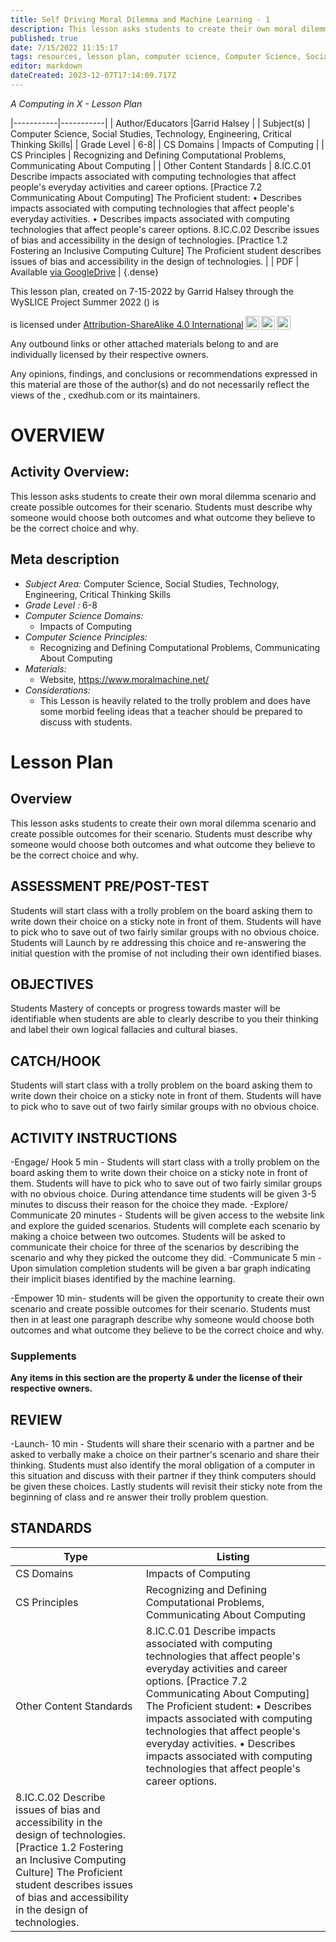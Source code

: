```yaml
---
title: Self Driving Moral Dilemma and Machine Learning - 1
description: This lesson asks students to create their own moral dilemma scenario and create possible outcomes for their scenario. Students must describe why someone would choose both outcomes and what outcome they believe to be the correct choice and why.
published: true
date: 7/15/2022 11:15:17
tags: resources, lesson plan, computer science, Computer Science, Social Studies, Technology, Engineering, Critical Thinking Skills 
editor: markdown
dateCreated: 2023-12-07T17:14:09.717Z
---
```

*A Computing in X - Lesson Plan*

|-----------|-----------|
| Author/Educators |Garrid Halsey |
| Subject(s) | Computer Science, Social Studies, Technology, Engineering, Critical Thinking Skills|
| Grade Level | 6-8|
| CS Domains | Impacts of Computing |
| CS Principles | Recognizing and Defining Computational Problems, Communicating About Computing |
| Other Content Standards | 8.IC.C.01 Describe impacts associated with computing technologies that affect people's everyday activities and career options. [Practice 7.2 Communicating About Computing] The Proficient student: • Describes impacts associated with computing technologies that affect people's everyday activities. • Describes impacts associated with computing technologies that affect people's career options. 
8.IC.C.02 Describe issues of bias and accessibility in the design of technologies. [Practice 1.2 Fostering an Inclusive Computing Culture] The Proficient student describes issues of bias and accessibility in the design of technologies. | 
| PDF | Available [via GoogleDrive]() |
{.dense}






This lesson plan, created on 7-15-2022 by Garrid Halsey through the  WySLICE Project Summer 2022 () is  <p xmlns:cc="http://creativecommons.org/ns#" >  is licensed under <a href="http://creativecommons.org/licenses/by-sa/4.0/?ref=chooser-v1" target="_blank" rel="license noopener noreferrer" style="display:inline-block;">Attribution-ShareAlike 4.0 International<img style="height:22px!important;margin-left:3px;vertical-align:text-bottom;" src="https://mirrors.creativecommons.org/presskit/icons/cc.svg?ref=chooser-v1"><img style="height:22px!important;margin-left:3px;vertical-align:text-bottom;" src="https://mirrors.creativecommons.org/presskit/icons/by.svg?ref=chooser-v1"><img style="height:22px!important;margin-left:3px;vertical-align:text-bottom;" src="https://mirrors.creativecommons.org/presskit/icons/sa.svg?ref=chooser-v1"></a></p>


Any outbound links or other attached materials belong to and are individually licensed by their respective owners. 


Any opinions, findings, and conclusions or recommendations expressed in this material are those of the author(s) and do not necessarily reflect the views of the , cxedhub.com or its maintainers.


# OVERVIEW
## Activity Overview:  
This lesson asks students to create their own moral dilemma scenario and create possible outcomes for their scenario. Students must describe why someone would choose both outcomes and what outcome they believe to be the correct choice and why.
## Meta description
+ *Subject Area:* Computer Science, Social Studies, Technology, Engineering, Critical Thinking Skills 
+ *Grade Level :* 6-8 
+ *Computer Science Domains:*
   + Impacts of Computing
+ *Computer Science Principles:*
   + Recognizing and Defining Computational Problems, Communicating About Computing
+ *Materials:* 
   + Website, https://www.moralmachine.net/
+ *Considerations:*
   + This Lesson is heavily related to the trolly problem and does have some morbid feeling ideas that a teacher should be prepared to discuss with students.


# Lesson Plan
## Overview
This lesson asks students to create their own moral dilemma scenario and create possible outcomes for their scenario. Students must describe why someone would choose both outcomes and what outcome they believe to be the correct choice and why.
## ASSESSMENT PRE/POST-TEST
Students will start class with a trolly problem on the board asking them to write down their choice on a sticky note in front of them. Students will have to pick who to save out of two fairly similar groups with no obvious choice.  Students will Launch by re addressing this choice and re-answering the initial question with the promise of not including their own identified biases.
## OBJECTIVES
Students Mastery of concepts or progress towards master will be identifiable when students are able to clearly describe to you their thinking and label their own logical fallacies and cultural biases.


## CATCH/HOOK
Students will start class with a trolly problem on the board asking them to write down their choice on a sticky note in front of them. Students will have to pick who to save out of two fairly similar groups with no obvious choice.


## ACTIVITY INSTRUCTIONS
-Engage/ Hook 5 min - Students will start class with a trolly problem on the board asking them to write down their choice on a sticky note in front of them. Students will have to pick who to save out of two fairly similar groups with no obvious choice. During attendance time students will be given 3-5 minutes to discuss their reason for the choice they made. 
-Explore/ Communicate 20 minutes - Students will be given access to the website link and explore the guided scenarios. Students will complete each scenario by making a choice between two outcomes. Students will be asked to communicate their choice for three of the scenarios by describing the scenario and why they picked the outcome they did.
-Communicate 5 min - Upon simulation completion students will be given a bar graph indicating their implicit biases identified by the machine learning. 


-Empower 10 min- students will be given the opportunity to create their own scenario and create possible outcomes for their scenario. Students must then in at least one paragraph describe why someone would choose both outcomes and what outcome they believe to be the correct choice and why.


### Supplements
**Any items in this section are the property & under the license of their respective owners.**






## REVIEW
-Launch- 10 min - Students will share their scenario with a partner and be asked to verbally make a choice on their partner's scenario and share their thinking. Students must also identify the moral obligation of a computer in this situation and discuss with their partner if they think computers should be given these choices. Lastly students will revisit their sticky note from the beginning of class and re answer their trolly problem question.
## STANDARDS        
| Type | Listing | 
|-----------|-----------|
| CS Domains  | Impacts of Computing|
| CS Principles   | Recognizing and Defining Computational Problems, Communicating About Computing|
| Other Content Standards | 8.IC.C.01 Describe impacts associated with computing technologies that affect people's everyday activities and career options. [Practice 7.2 Communicating About Computing] The Proficient student: • Describes impacts associated with computing technologies that affect people's everyday activities. • Describes impacts associated with computing technologies that affect people's career options. 
8.IC.C.02 Describe issues of bias and accessibility in the design of technologies. [Practice 1.2 Fostering an Inclusive Computing Culture] The Proficient student describes issues of bias and accessibility in the design of technologies.  |